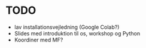 # TODO

- lav installationsvejledning (Google Colab?)
- Slides med introduktion til os, workshop og Python
- Koordiner med MF?